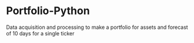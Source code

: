 # Portfolio-Python
Data acquisition and processing to make a portfolio for assets
and forecast of 10 days for a single ticker
